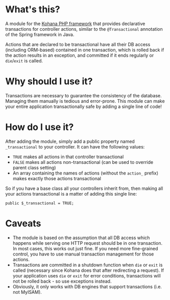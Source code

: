 What's this?
============
A module for the [Kohana PHP framework](http://kohanaframework.org/) that provides declarative transactions for controller actions, similar to the `@Transactional` annotation of the Spring framework in Java.

Actions that are declared to be transactional have all their DB access (including ORM-based) contained in one transaction, which is rolled back if the action results in an exception, and committed if it ends regularly or `die`/`exit` is called.

Why should I use it?
====================
Transactions are necessary to guarantee the consistency of the database. Managing them manually is tedious and error-prone. This module can make your entire application transactionally safe by adding a single line of code! 

How do I use it?
================

After adding the module, simply add a public property named `_transactional` to your controller. It can have the following values:
* `TRUE` makes all actions in that controller transactional
* `FALSE` makes all actions non-transactional (can be used to override parent class setting)
* An array containing the names of actions (without the `action_` prefix) makes exactly those actions transactional

So if you have a base class all your controllers inherit from, then making all your actions transactional is a matter of adding this single line:

	public $_transactional = TRUE;

Caveats
=======
* The module is based on the assumption that all DB access which happens while serving one HTTP request should be in one transaction. In most cases, this works out just fine. If you need more fine-grained control, you have to use manual transaction management for those actions.
* Transactions are committed in a shutdown function when `die` or `exit` is called (necessary since Kohana does that after redirecting a request). If your application uses `die` or `exit` for error conditions, transactions will not be rolled back - so use exceptions instead.
* Obviously, it only works with DB engines that support transactions (i.e. not MyISAM).